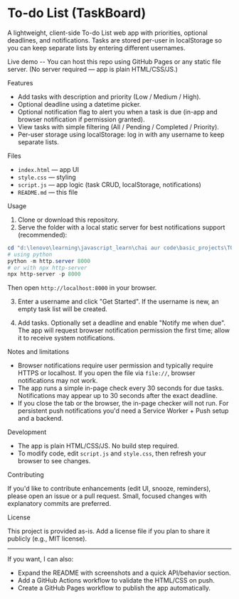 # To-do List (TaskBoard)

A lightweight, client-side To-do List web app with priorities, optional deadlines, and notifications. Tasks are stored per-user in localStorage so you can keep separate lists by entering different usernames.

Live demo
-- You can host this repo using GitHub Pages or any static file server. (No server required — app is plain HTML/CSS/JS.)

Features
- Add tasks with description and priority (Low / Medium / High).
- Optional deadline using a datetime picker.
- Optional notification flag to alert you when a task is due (in-app and browser notification if permission granted).
- View tasks with simple filtering (All / Pending / Completed / Priority).
- Per-user storage using localStorage: log in with any username to keep separate lists.

Files
- `index.html` — app UI
- `style.css` — styling
- `script.js` — app logic (task CRUD, localStorage, notifications)
- `README.md` — this file

Usage

1. Clone or download this repository.
2. Serve the folder with a local static server for best notifications support (recommended):

```powershell
cd "d:\lenovo\learning\javascript_learn\chai aur code\basic_projects\TO_DO_List"
# using python
python -m http.server 8000
# or with npx http-server
npx http-server -p 8000
```

Then open `http://localhost:8000` in your browser.

3. Enter a username and click "Get Started". If the username is new, an empty task list will be created.

4. Add tasks. Optionally set a deadline and enable "Notify me when due". The app will request browser notification permission the first time; allow it to receive system notifications.

Notes and limitations
- Browser notifications require user permission and typically require HTTPS or localhost. If you open the file via `file://`, browser notifications may not work.
- The app runs a simple in-page check every 30 seconds for due tasks. Notifications may appear up to 30 seconds after the exact deadline.
- If you close the tab or the browser, the in-page checker will not run. For persistent push notifications you'd need a Service Worker + Push setup and a backend.

Development

- The app is plain HTML/CSS/JS. No build step required.
- To modify code, edit `script.js` and `style.css`, then refresh your browser to see changes.

Contributing

If you'd like to contribute enhancements (edit UI, snooze, reminders), please open an issue or a pull request. Small, focused changes with explanatory commits are preferred.

License

This project is provided as-is. Add a license file if you plan to share it publicly (e.g., MIT license).

---

If you want, I can also:
- Expand the README with screenshots and a quick API/behavior section.
- Add a GitHub Actions workflow to validate the HTML/CSS on push.
- Create a GitHub Pages workflow to publish the app automatically.